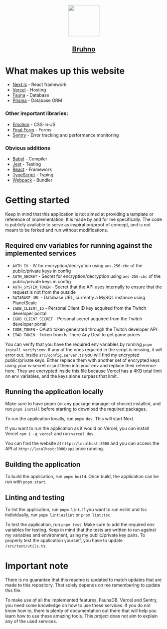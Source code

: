<p align="center">
  <a href="https://bruhno.com">
    <img src="https://bruhno.com/images/Logo.svg" height="100">
    <h2 align="center">Bruhno</h2>
  </a>
</p>

# What makes up this website
* [Next.js](https://github.com/vercel/next.js) - React framework
* [Vercel](https://github.com/vercel/vercel) - Hosting
* [Fauna](https://planetscale.com) - Database
* [Prisma](https://github.com/prisma/prisma) - Database ORM
### Other important libraries:
  * [Emotion](https://github.com/emotion-js/emotion) - CSS-in-JS
  * [Final Form](https://github.com/final-form/final-form) - Forms
  * [Sentry](https://github.com/getsentry/sentry-javascript) - Error tracking and performance monitoring
### Obvious additions
  * [Babel](https://github.com/babel/babel) - Compiler
  * [Jest](https://github.com/facebook/jest) - Testing
  * [React](https://github.com/facebook/react) - Framework
  * [TypeScript](https://github.com/microsoft/TypeScript) - Typing
  * [Webpack](https://github.com/webpack/webpack) - Bundler

# Getting started
Keep in mind that this application is not aimed at providing a template or reference of implementation.
It is made by and for me specifically.
The code is publicly available to serve as inspiration/proof of concept, and is not meant to be forked and run without modifications.

## Required env variables for running against the implemented services
* `AUTH_IV` - IV for encryption/decryption using `aes-256-cbc` of the public/private keys in config
* `AUTH_SECRET` - Secret for encryption/decryption using `aes-256-cbc` of the public/private keys in config
* `AUTH_SYSTEM_TOKEN` - Secret that the API uses internally to ensure that the request is not from the outside
* `DATABASE_URL` - Database URL, currently a MySQL instance using PlanetScale
* `IGDB_CLIENT_ID` - Personal Client ID key acquired from the Twitch developer portal
* `IGDB_CLIENT_SECRET` - Personal secret acquired from the Twitch developer portal
* `IGDB_TOKEN` - OAuth token generated through the Twitch developer API
* `ITAD_TOKEN` - Token from Is There Any Deal to get game prices

You can verify that you have the required env variables by running `pnpm install verify:env`.
If any of the ones required in the script is missing, it will error out.
Inside `src/config.server.ts` you will find my encrypted public/private keys.
Either replace them with another set of encrypted keys using your iv:secret or put them into your env and replace their reference here.
They are encrypted inside this file because Vercel has a 4KB total limit on env variables, and the keys alone surpass that limit.

## Running the application locally
Make sure to have pnpm (or any package manager of choice) installed, and run `pnpm install` before starting to download the required packages.

To run the application locally, run `pnpm dev`.
This will start Next.

If you want to run the application as it would on Vercel, you can install Vercel `npm i -g vercel` and run `vercel dev`.

You can find the website at `http://localhost:3000` and you can access the API at `http://localhost:3000/api` once running.

## Building the application
To build the application, run `pnpm build`.
Once build, the application can be run with `pnpm start`.

## Linting and testing
To lint the application, run `pnpm lint`. If you want to run eslint and tsc individually, run `pnpm lint:eslint` or `pnpm lint:tsc`

To test the application, run `pnpm test`. Make sure to add the required env variables for testing. Keep in mind that the tests are written to run against my variables and environment, using my public/private key pairs. To properly test the application yourself, you have to update `/src/test/utils.ts`.

# Important note
There is no guarantee that this readme is updated to match updates that are made to this repository. That solely depends on me remembering to update this file.

To make use of all the implemented features, FaunaDB, Vercel and Sentry, you need some knowledge on how to use these services.
If you do not know how to, there is plenty of documentation out there that will help you learn how to use these amazing tools.
This project does not aim to explain any of the used services.
